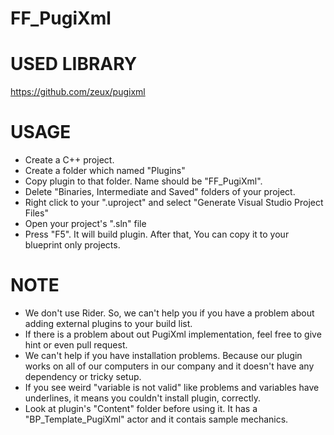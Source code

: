 # FF_PugiXml
 
# USED LIBRARY
https://github.com/zeux/pugixml

# USAGE
* Create a C++ project.
* Create a folder which named "Plugins"
* Copy plugin to that folder. Name should be "FF_PugiXml".
* Delete "Binaries, Intermediate and Saved" folders of your project.
* Right click to your ".uproject" and select "Generate Visual Studio Project Files"
* Open your project's ".sln" file
* Press "F5". It will build plugin. After that, You can copy it to your blueprint only projects.

# NOTE
* We don't use Rider. So, we can't help you if you have a problem about adding external plugins to your build list.
* If there is a problem about out PugiXml implementation, feel free to give hint or even pull request.
* We can't help if you have installation problems. Because our plugin works on all of our computers in our company and it doesn't have any dependency or tricky setup.
* If you see weird "variable is not valid" like problems and variables have underlines, it means you couldn't install plugin, correctly.
* Look at plugin's "Content" folder before using it. It has a "BP_Template_PugiXml" actor and it contais sample mechanics.